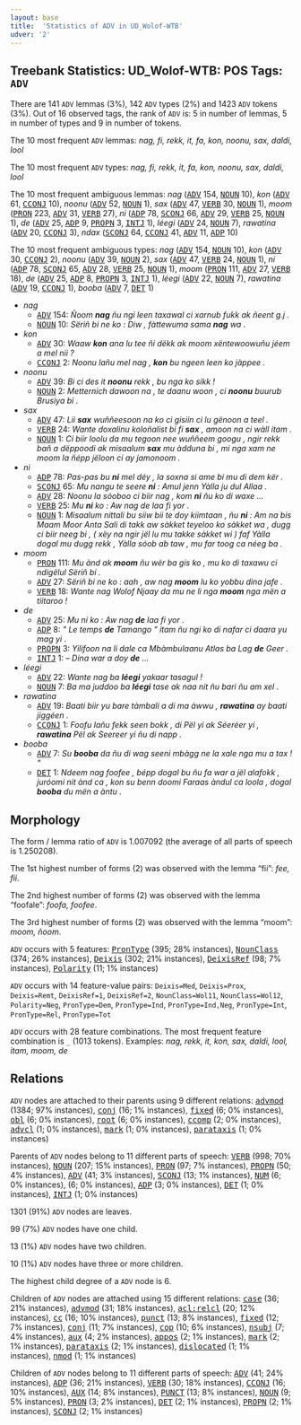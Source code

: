 ```yaml
---
layout: base
title:  'Statistics of ADV in UD_Wolof-WTB'
udver: '2'
---
```


## Treebank Statistics: UD_Wolof-WTB: POS Tags: `ADV`

There are 141 `ADV` lemmas (3%), 142 `ADV` types (2%) and 1423 `ADV` tokens (3%).
Out of 16 observed tags, the rank of `ADV` is: 5 in number of lemmas, 5 in number of types and 9 in number of tokens.

The 10 most frequent `ADV` lemmas: <em>nag, fi, rekk, it, fa, kon, noonu, sax, daldi, lool</em>

The 10 most frequent `ADV` types:  <em>nag, fi, rekk, it, fa, kon, noonu, sax, daldi, lool</em>

The 10 most frequent ambiguous lemmas: <em>nag</em> (<tt><a href="wo_wtb-pos-ADV.html">ADV</a></tt> 154, <tt><a href="wo_wtb-pos-NOUN.html">NOUN</a></tt> 10), <em>kon</em> (<tt><a href="wo_wtb-pos-ADV.html">ADV</a></tt> 61, <tt><a href="wo_wtb-pos-CCONJ.html">CCONJ</a></tt> 10), <em>noonu</em> (<tt><a href="wo_wtb-pos-ADV.html">ADV</a></tt> 52, <tt><a href="wo_wtb-pos-NOUN.html">NOUN</a></tt> 1), <em>sax</em> (<tt><a href="wo_wtb-pos-ADV.html">ADV</a></tt> 47, <tt><a href="wo_wtb-pos-VERB.html">VERB</a></tt> 30, <tt><a href="wo_wtb-pos-NOUN.html">NOUN</a></tt> 1), <em>moom</em> (<tt><a href="wo_wtb-pos-PRON.html">PRON</a></tt> 223, <tt><a href="wo_wtb-pos-ADV.html">ADV</a></tt> 31, <tt><a href="wo_wtb-pos-VERB.html">VERB</a></tt> 27), <em>ni</em> (<tt><a href="wo_wtb-pos-ADP.html">ADP</a></tt> 78, <tt><a href="wo_wtb-pos-SCONJ.html">SCONJ</a></tt> 66, <tt><a href="wo_wtb-pos-ADV.html">ADV</a></tt> 29, <tt><a href="wo_wtb-pos-VERB.html">VERB</a></tt> 25, <tt><a href="wo_wtb-pos-NOUN.html">NOUN</a></tt> 1), <em>de</em> (<tt><a href="wo_wtb-pos-ADV.html">ADV</a></tt> 25, <tt><a href="wo_wtb-pos-ADP.html">ADP</a></tt> 9, <tt><a href="wo_wtb-pos-PROPN.html">PROPN</a></tt> 3, <tt><a href="wo_wtb-pos-INTJ.html">INTJ</a></tt> 1), <em>léegi</em> (<tt><a href="wo_wtb-pos-ADV.html">ADV</a></tt> 24, <tt><a href="wo_wtb-pos-NOUN.html">NOUN</a></tt> 7), <em>rawatina</em> (<tt><a href="wo_wtb-pos-ADV.html">ADV</a></tt> 20, <tt><a href="wo_wtb-pos-CCONJ.html">CCONJ</a></tt> 3), <em>ndax</em> (<tt><a href="wo_wtb-pos-SCONJ.html">SCONJ</a></tt> 64, <tt><a href="wo_wtb-pos-CCONJ.html">CCONJ</a></tt> 41, <tt><a href="wo_wtb-pos-ADV.html">ADV</a></tt> 11, <tt><a href="wo_wtb-pos-ADP.html">ADP</a></tt> 10)

The 10 most frequent ambiguous types:  <em>nag</em> (<tt><a href="wo_wtb-pos-ADV.html">ADV</a></tt> 154, <tt><a href="wo_wtb-pos-NOUN.html">NOUN</a></tt> 10), <em>kon</em> (<tt><a href="wo_wtb-pos-ADV.html">ADV</a></tt> 30, <tt><a href="wo_wtb-pos-CCONJ.html">CCONJ</a></tt> 2), <em>noonu</em> (<tt><a href="wo_wtb-pos-ADV.html">ADV</a></tt> 39, <tt><a href="wo_wtb-pos-NOUN.html">NOUN</a></tt> 2), <em>sax</em> (<tt><a href="wo_wtb-pos-ADV.html">ADV</a></tt> 47, <tt><a href="wo_wtb-pos-VERB.html">VERB</a></tt> 24, <tt><a href="wo_wtb-pos-NOUN.html">NOUN</a></tt> 1), <em>ni</em> (<tt><a href="wo_wtb-pos-ADP.html">ADP</a></tt> 78, <tt><a href="wo_wtb-pos-SCONJ.html">SCONJ</a></tt> 65, <tt><a href="wo_wtb-pos-ADV.html">ADV</a></tt> 28, <tt><a href="wo_wtb-pos-VERB.html">VERB</a></tt> 25, <tt><a href="wo_wtb-pos-NOUN.html">NOUN</a></tt> 1), <em>moom</em> (<tt><a href="wo_wtb-pos-PRON.html">PRON</a></tt> 111, <tt><a href="wo_wtb-pos-ADV.html">ADV</a></tt> 27, <tt><a href="wo_wtb-pos-VERB.html">VERB</a></tt> 18), <em>de</em> (<tt><a href="wo_wtb-pos-ADV.html">ADV</a></tt> 25, <tt><a href="wo_wtb-pos-ADP.html">ADP</a></tt> 8, <tt><a href="wo_wtb-pos-PROPN.html">PROPN</a></tt> 3, <tt><a href="wo_wtb-pos-INTJ.html">INTJ</a></tt> 1), <em>léegi</em> (<tt><a href="wo_wtb-pos-ADV.html">ADV</a></tt> 22, <tt><a href="wo_wtb-pos-NOUN.html">NOUN</a></tt> 7), <em>rawatina</em> (<tt><a href="wo_wtb-pos-ADV.html">ADV</a></tt> 19, <tt><a href="wo_wtb-pos-CCONJ.html">CCONJ</a></tt> 1), <em>booba</em> (<tt><a href="wo_wtb-pos-ADV.html">ADV</a></tt> 7, <tt><a href="wo_wtb-pos-DET.html">DET</a></tt> 1)


* <em>nag</em>
  * <tt><a href="wo_wtb-pos-ADV.html">ADV</a></tt> 154: <em>Ñoom <b>nag</b> ñu ngi leen taxawal ci xarnub fukk ak ñeent g.j .</em>
  * <tt><a href="wo_wtb-pos-NOUN.html">NOUN</a></tt> 10: <em>Sëriñ bi ne ko : Diw , fàttewuma sama <b>nag</b> wa .</em>
* <em>kon</em>
  * <tt><a href="wo_wtb-pos-ADV.html">ADV</a></tt> 30: <em>Waaw <b>kon</b> ana lu tee ñi dëkk ak moom xëntewoowuñu jéem a mel nii ?</em>
  * <tt><a href="wo_wtb-pos-CCONJ.html">CCONJ</a></tt> 2: <em>Noonu lañu mel nag , <b>kon</b> bu ngeen leen ko jàppee .</em>
* <em>noonu</em>
  * <tt><a href="wo_wtb-pos-ADV.html">ADV</a></tt> 39: <em>Bi ci des it <b>noonu</b> rekk , bu nga ko sikk !</em>
  * <tt><a href="wo_wtb-pos-NOUN.html">NOUN</a></tt> 2: <em>Metternich dawoon na , te daanu woon , ci <b>noonu</b> buurub Brusiya bi .</em>
* <em>sax</em>
  * <tt><a href="wo_wtb-pos-ADV.html">ADV</a></tt> 47: <em>Lii <b>sax</b> wuññeesoon na ko ci gisiin ci lu gënoon a teel .</em>
  * <tt><a href="wo_wtb-pos-VERB.html">VERB</a></tt> 24: <em>Wante doxalinu koloñalist bi fi <b>sax</b> , amoon na ci wàll itam .</em>
  * <tt><a href="wo_wtb-pos-NOUN.html">NOUN</a></tt> 1: <em>Ci biir loolu da mu tegoon nee wuññeem googu , ngir rekk bañ a dëppoodi ak misaalum <b>sax</b> mu àdduna bi , mi nga xam ne moom la ñépp jëloon ci ay jamonoom .</em>
* <em>ni</em>
  * <tt><a href="wo_wtb-pos-ADP.html">ADP</a></tt> 78: <em>Pas-pas bu <b>ni</b> mel déy , la soxna si ame bi mu di dem kër .</em>
  * <tt><a href="wo_wtb-pos-SCONJ.html">SCONJ</a></tt> 65: <em>Mu nangu te seere <b>ni</b> : Amul jenn Yàlla ju dul Allaa .</em>
  * <tt><a href="wo_wtb-pos-ADV.html">ADV</a></tt> 28: <em>Noonu la sóoboo ci biir nag , kom <b>ni</b> ñu ko di waxe ...</em>
  * <tt><a href="wo_wtb-pos-VERB.html">VERB</a></tt> 25: <em>Mu <b>ni</b> ko : Aw nag de laa fi yor .</em>
  * <tt><a href="wo_wtb-pos-NOUN.html">NOUN</a></tt> 1: <em>Misaalum nittali bu siiw bii te doy kiimtaan , ñu <b>ni</b> : Am na bis Maam Moor Anta Sali di takk aw sàkket teyeloo ko sàkket wa , dugg ci biir neeg bi , ( xëy na ngir jël lu mu takke sàkket wi ) faf Yàlla dogal mu dugg rekk , Yàlla sóob ab taw , mu far toog ca néeg ba .</em>
* <em>moom</em>
  * <tt><a href="wo_wtb-pos-PRON.html">PRON</a></tt> 111: <em>Mu ànd ak <b>moom</b> ñu wër ba gis ko , mu ko di taxawu ci ndigëlul Sëriñ bi .</em>
  * <tt><a href="wo_wtb-pos-ADV.html">ADV</a></tt> 27: <em>Sëriñ bi ne ko : aah , aw nag <b>moom</b> lu ko yobbu dina jafe .</em>
  * <tt><a href="wo_wtb-pos-VERB.html">VERB</a></tt> 18: <em>Wante nag Wolof Njaay da mu ne li nga <b>moom</b> nga mën a tiitaroo !</em>
* <em>de</em>
  * <tt><a href="wo_wtb-pos-ADV.html">ADV</a></tt> 25: <em>Mu ni ko : Aw nag <b>de</b> laa fi yor .</em>
  * <tt><a href="wo_wtb-pos-ADP.html">ADP</a></tt> 8: <em>" Le temps <b>de</b> Tamango " itam ñu ngi ko di nafar ci daara yu mag yi .</em>
  * <tt><a href="wo_wtb-pos-PROPN.html">PROPN</a></tt> 3: <em>Yilifoon na li dale ca Mbàmbulaanu Atlas ba Lag <b>de</b> Geer .</em>
  * <tt><a href="wo_wtb-pos-INTJ.html">INTJ</a></tt> 1: <em>– Dina war a doy <b>de</b> ...</em>
* <em>léegi</em>
  * <tt><a href="wo_wtb-pos-ADV.html">ADV</a></tt> 22: <em>Wante nag ba <b>léegi</b> yakaar tasagul !</em>
  * <tt><a href="wo_wtb-pos-NOUN.html">NOUN</a></tt> 7: <em>Ba ma juddoo ba <b>léegi</b> tase ak naa nit ñu bari ñu am xel .</em>
* <em>rawatina</em>
  * <tt><a href="wo_wtb-pos-ADV.html">ADV</a></tt> 19: <em>Baati biir yu bare tàmbali a di ma àwwu , <b>rawatina</b> ay baati jiggéen .</em>
  * <tt><a href="wo_wtb-pos-CCONJ.html">CCONJ</a></tt> 1: <em>Foofu lañu fekk seen bokk , di Pël yi ak Séeréer yi , <b>rawatina</b> Pël ak Seereer yi ñu di napp .</em>
* <em>booba</em>
  * <tt><a href="wo_wtb-pos-ADV.html">ADV</a></tt> 7: <em>Su <b>booba</b> da ñu di wag seeni mbàgg ne la xale nga mu a tax ! "</em>
  * <tt><a href="wo_wtb-pos-DET.html">DET</a></tt> 1: <em>Ndeem nag foofee , bépp dogal bu ñu fa war a jël alafokk , juróomi nit ànd ca , kon su benn doomi Faraas àndul ca loola , dogal <b>booba</b> du mën a àntu .</em>

## Morphology

The form / lemma ratio of `ADV` is 1.007092 (the average of all parts of speech is 1.250208).

The 1st highest number of forms (2) was observed with the lemma “fii”: <em>fee, fii</em>.

The 2nd highest number of forms (2) was observed with the lemma “foofale”: <em>foofa, foofee</em>.

The 3rd highest number of forms (2) was observed with the lemma “moom”: <em>moom, ñoom</em>.

`ADV` occurs with 5 features: <tt><a href="wo_wtb-feat-PronType.html">PronType</a></tt> (395; 28% instances), <tt><a href="wo_wtb-feat-NounClass.html">NounClass</a></tt> (374; 26% instances), <tt><a href="wo_wtb-feat-Deixis.html">Deixis</a></tt> (302; 21% instances), <tt><a href="wo_wtb-feat-DeixisRef.html">DeixisRef</a></tt> (98; 7% instances), <tt><a href="wo_wtb-feat-Polarity.html">Polarity</a></tt> (11; 1% instances)

`ADV` occurs with 14 feature-value pairs: `Deixis=Med`, `Deixis=Prox`, `Deixis=Remt`, `DeixisRef=1`, `DeixisRef=2`, `NounClass=Wol11`, `NounClass=Wol12`, `Polarity=Neg`, `PronType=Dem`, `PronType=Ind`, `PronType=Ind,Neg`, `PronType=Int`, `PronType=Rel`, `PronType=Tot`

`ADV` occurs with 28 feature combinations.
The most frequent feature combination is `_` (1013 tokens).
Examples: <em>nag, rekk, it, kon, sax, daldi, lool, itam, moom, de</em>


## Relations

`ADV` nodes are attached to their parents using 9 different relations: <tt><a href="wo_wtb-dep-advmod.html">advmod</a></tt> (1384; 97% instances), <tt><a href="wo_wtb-dep-conj.html">conj</a></tt> (16; 1% instances), <tt><a href="wo_wtb-dep-fixed.html">fixed</a></tt> (6; 0% instances), <tt><a href="wo_wtb-dep-obl.html">obl</a></tt> (6; 0% instances), <tt><a href="wo_wtb-dep-root.html">root</a></tt> (6; 0% instances), <tt><a href="wo_wtb-dep-ccomp.html">ccomp</a></tt> (2; 0% instances), <tt><a href="wo_wtb-dep-advcl.html">advcl</a></tt> (1; 0% instances), <tt><a href="wo_wtb-dep-mark.html">mark</a></tt> (1; 0% instances), <tt><a href="wo_wtb-dep-parataxis.html">parataxis</a></tt> (1; 0% instances)

Parents of `ADV` nodes belong to 11 different parts of speech: <tt><a href="wo_wtb-pos-VERB.html">VERB</a></tt> (998; 70% instances), <tt><a href="wo_wtb-pos-NOUN.html">NOUN</a></tt> (207; 15% instances), <tt><a href="wo_wtb-pos-PRON.html">PRON</a></tt> (97; 7% instances), <tt><a href="wo_wtb-pos-PROPN.html">PROPN</a></tt> (50; 4% instances), <tt><a href="wo_wtb-pos-ADV.html">ADV</a></tt> (41; 3% instances), <tt><a href="wo_wtb-pos-SCONJ.html">SCONJ</a></tt> (13; 1% instances), <tt><a href="wo_wtb-pos-NUM.html">NUM</a></tt> (6; 0% instances),  (6; 0% instances), <tt><a href="wo_wtb-pos-ADP.html">ADP</a></tt> (3; 0% instances), <tt><a href="wo_wtb-pos-DET.html">DET</a></tt> (1; 0% instances), <tt><a href="wo_wtb-pos-INTJ.html">INTJ</a></tt> (1; 0% instances)

1301 (91%) `ADV` nodes are leaves.

99 (7%) `ADV` nodes have one child.

13 (1%) `ADV` nodes have two children.

10 (1%) `ADV` nodes have three or more children.

The highest child degree of a `ADV` node is 6.

Children of `ADV` nodes are attached using 15 different relations: <tt><a href="wo_wtb-dep-case.html">case</a></tt> (36; 21% instances), <tt><a href="wo_wtb-dep-advmod.html">advmod</a></tt> (31; 18% instances), <tt><a href="wo_wtb-dep-acl-relcl.html">acl:relcl</a></tt> (20; 12% instances), <tt><a href="wo_wtb-dep-cc.html">cc</a></tt> (16; 10% instances), <tt><a href="wo_wtb-dep-punct.html">punct</a></tt> (13; 8% instances), <tt><a href="wo_wtb-dep-fixed.html">fixed</a></tt> (12; 7% instances), <tt><a href="wo_wtb-dep-conj.html">conj</a></tt> (11; 7% instances), <tt><a href="wo_wtb-dep-cop.html">cop</a></tt> (10; 6% instances), <tt><a href="wo_wtb-dep-nsubj.html">nsubj</a></tt> (7; 4% instances), <tt><a href="wo_wtb-dep-aux.html">aux</a></tt> (4; 2% instances), <tt><a href="wo_wtb-dep-appos.html">appos</a></tt> (2; 1% instances), <tt><a href="wo_wtb-dep-mark.html">mark</a></tt> (2; 1% instances), <tt><a href="wo_wtb-dep-parataxis.html">parataxis</a></tt> (2; 1% instances), <tt><a href="wo_wtb-dep-dislocated.html">dislocated</a></tt> (1; 1% instances), <tt><a href="wo_wtb-dep-nmod.html">nmod</a></tt> (1; 1% instances)

Children of `ADV` nodes belong to 11 different parts of speech: <tt><a href="wo_wtb-pos-ADV.html">ADV</a></tt> (41; 24% instances), <tt><a href="wo_wtb-pos-ADP.html">ADP</a></tt> (36; 21% instances), <tt><a href="wo_wtb-pos-VERB.html">VERB</a></tt> (30; 18% instances), <tt><a href="wo_wtb-pos-CCONJ.html">CCONJ</a></tt> (16; 10% instances), <tt><a href="wo_wtb-pos-AUX.html">AUX</a></tt> (14; 8% instances), <tt><a href="wo_wtb-pos-PUNCT.html">PUNCT</a></tt> (13; 8% instances), <tt><a href="wo_wtb-pos-NOUN.html">NOUN</a></tt> (9; 5% instances), <tt><a href="wo_wtb-pos-PRON.html">PRON</a></tt> (3; 2% instances), <tt><a href="wo_wtb-pos-DET.html">DET</a></tt> (2; 1% instances), <tt><a href="wo_wtb-pos-PROPN.html">PROPN</a></tt> (2; 1% instances), <tt><a href="wo_wtb-pos-SCONJ.html">SCONJ</a></tt> (2; 1% instances)

